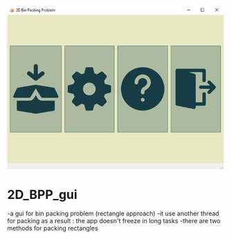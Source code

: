 ![Main View](extra_resources/main_view.png)
# 2D_BPP_gui
  -a gui for bin packing problem (rectangle approach)
  -it use another thread for packing as a result : the app doesn't freeze in long tasks
  -there are two methods for packing rectangles
